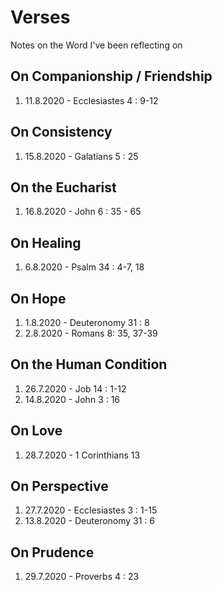 # Verses
Notes on the Word I've been reflecting on

## On Companionship / Friendship
1. 11.8.2020 - Ecclesiastes 4 : 9-12

## On Consistency
1. 15.8.2020 - Galatians 5 : 25

## On the Eucharist
1. 16.8.2020 - John 6 : 35 - 65

## On Healing
1. 6.8.2020 - Psalm 34 : 4-7, 18

## On Hope
1. 1.8.2020 - Deuteronomy 31 : 8
2. 2.8.2020 - Romans 8: 35, 37-39

## On the Human Condition
1. 26.7.2020 - Job 14 : 1-12
2. 14.8.2020 - John 3 : 16

## On Love
1. 28.7.2020 - 1 Corinthians 13

## On Perspective
1. 27.7.2020 - Ecclesiastes 3 : 1-15
2. 13.8.2020 - Deuteronomy 31 : 6

## On Prudence
1. 29.7.2020 - Proverbs 4 : 23

